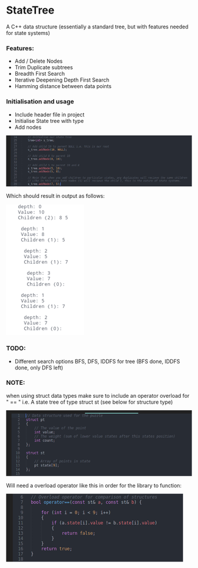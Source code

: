 # StateTree
A C++ data structure (essentially a standard tree, but with features needed for state systems)

### Features:
* Add / Delete Nodes
* Trim Duplicate subtrees
* Breadth First Search
* Iterative Deepening Depth First Search
* Hamming distance between data points

### Initialisation and usage

* Include header file in project
* Initialise State tree with type
* Add nodes

![image](images/Initialise.png?raw=true)

Which should result in output as follows:

![image](images/Output.png?raw=true)

### TODO:
* Different search options BFS, DFS, IDDFS for tree (BFS done, IDDFS done, only DFS left)

### NOTE:
when using struct data types make sure to include an operator overload for " == " i.e. A state tree of type struct st (see below for structure type)

![image](images/Structs.png?raw=true)

Will need a overload operator like this in order for the library to function:

![image](images/Overload.png?raw=true)
